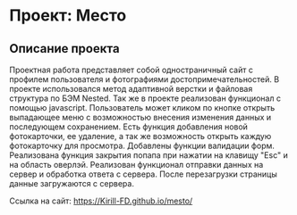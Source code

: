 # Проект: Место

## Описание проекта

Проектная работа представляет собой одностраничный сайт с профилем пользователя и фотографиями достопримечательностей.
В проекте использовался метод адаптивной верстки и файловая структура по БЭМ Nested. Так же в проекте реализован функционал с помощью javascript. Пользователь может кликом по кнопке открыть выпадающее меню с возможностью внесения изменения данных и последующем сохранением. Есть функция добавления новой фотокарточки, ее удаление, а так же возможность открыть каждую фотокарточку для просмотра. Добавлены функции валидации форм. Реализована функция закрытия попапа при нажатии на клавищу "Esc" и на область оверлэй. Реализован функционал отправки данных на сервер и обработка ответа с сервера. После перезагрузки страницы данные загружаются с сервера.

Ссылка на сайт: https://Kirill-FD.github.io/mesto/
